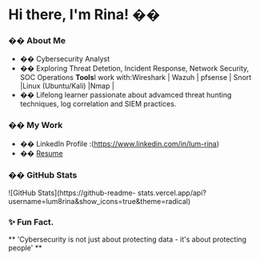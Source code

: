 # Hi there, I'm Rina! ��
### �� About Me
- ��️ Cybersecurity Analyst
- �� Exploring Threat Detetion, Incident Response, Network Security, SOC Operations
**Tools**I work with:Wireshark | Wazuh | pfsense | Snort |Linux (Ubuntu/Kali) |Nmap |
- �� Lifelong learner passionate about advamced threat hunting techniques, log correlation and SIEM practices.
### �� My Work
- �� LinkedIn Profile :(https://www.linkedin.com/in/lum-rina)
- �� [Resume](#)
### �� GitHub Stats
![GitHub Stats](https://github-readme-
stats.vercel.app/api?username=lum8rina&amp;show_icons=true&amp;theme=radical)
### ✨ Fun Fact.
** 'Cybersecurity is not just about protecting data - it's about protecting people' **
